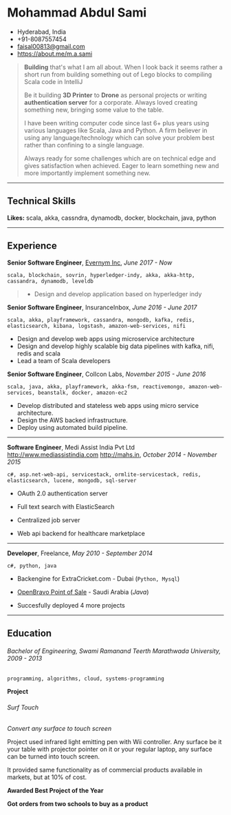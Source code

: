 
# Mohammad Abdul Sami
- Hyderabad, India
- +91-8087557454
- faisal00813@gmail.com
- https://about.me/m.a.sami


> **Building** that&#39;s what I am all about. When I look back it seems rather a short run from building something out of Lego blocks to compiling Scala code in IntelliJ
>
> Be it building **3D Printer** to **Drone** as personal projects or writing **authentication server** for a corporate. Always loved creating something new, bringing some value to the table. 
>
> I have been writing computer code since last 6+ plus years using various languages like Scala, Java and Python. A firm believer in using any language/technology which can solve your problem best rather than confining to a single language.
>
> Always ready for some challenges which are on technical edge and gives satisfaction when achieved. Eager to learn something new and more importantly implement something new.

---
## Technical Skills
**Likes:** scala, akka, cassndra, dynamodb, docker, blockchain, java, python

---
## Experience
**Senior Software Engineer**, [Evernym Inc](evernym.com), *June 2017 - Now*

`scala, blockchain, sovrin, hyperledger-indy, akka, akka-http, cassandra, dynamodb, leveldb`

> + Design and develop application based on hyperledger indy

**Senior Software Engineer**, InsuranceInbox, *June 2016 - June 2017*

`scala, akka, playframework, cassandra, mongodb, kafka, redis, elasticsearch, kibana, logstash, amazon-web-services, nifi`

 + Design and develop web apps using microservice architecture
 + Design and develop highly scalable big data pipelines with kafka, nifi, redis and scala
 + Lead a team of Scala developers


**Senior Software Engineer**, Collcon Labs, *November 2015 - June 2016*

`scala, java, akka, playframework, akka-fsm, reactivemongo, amazon-web-services, beanstalk, docker, amazon-ec2`

+ Develop distributed and stateless web apps using micro service architecture.
+ Design the AWS backed infrastructure.
+ Deploy using automated build pipeline.



---

**Software Engineer**, Medi Assist India Pvt Ltd http://www.mediassistindia.com http://mahs.in, *October 2014 - November 2015*

`c#, asp.net-web-api, servicestack, ormlite-servicestack, redis, elasticsearch, lucene, mongodb, sql-server`

+ OAuth 2.0 authentication server
+ Full text search with ElasticSearch

+ Centralized job server

+ Web api backend for healthcare marketplace


---



**Developer**, Freelance, *May 2010 - September 2014*

`c#, python, java`

+ Backengine for ExtraCricket.com - Dubai (`Python, Mysql`)

+ [OpenBravo Point of Sale](https://sourceforge.net/projects/openbravopos/) - Saudi Arabia (*Java*)
 
+ Succesfully deployed 4 more projects

---

## Education

###### Bachelor of Engineering, Swami Ramanand Teerth Marathwada University, *2009 - 2013*

`programming, algorithms, cloud, systems-programming`

**Project**
###### Surf Touch
*Convert any surface to touch screen*

Project used infrared light emitting pen with Wii controller. Any surface be it your table with projector pointer on it or your regular laptop, any surface can be turned into touch screen.

It provided same functionality as of commercial products available in markets, but at 10% of cost.


**Awarded Best Project of the Year**

**Got orders from two schools to buy as a product**
